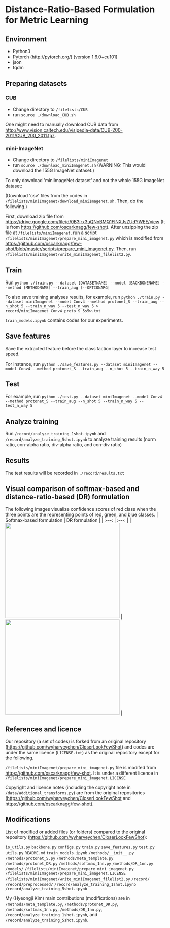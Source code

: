 # Distance-Ratio-Based Formulation for Metric Learning

## Environment
 - Python3
 - Pytorch (http://pytorch.org/) (version 1.6.0+cu101)
 - json
 - tqdm

## Preparing datasets
### CUB
* Change directory to `/filelists/CUB`
* run `source ./download_CUB.sh`

One might need to manually download CUB data from http://www.vision.caltech.edu/visipedia-data/CUB-200-2011/CUB_200_2011.tgz.

### mini-ImageNet
* Change directory to `/filelists/miniImagenet`
* run `source ./download_miniImagenet.sh` (WARNING: This would download the 155G ImageNet dataset.) 

To only download 'miniImageNet dataset' and not the whole 155G ImageNet dataset:

(Download 'csv' files from the codes in `/filelists/miniImagenet/download_miniImagenet.sh`. Then, do the following.)

First, download zip file from https://drive.google.com/file/d/0B3Irx3uQNoBMQ1FlNXJsZUdYWEE/view (It is from https://github.com/oscarknagg/few-shot). After unzipping the zip file at `/filelists/miniImagenet`, run a script ```/filelists/miniImagenet/prepare_mini_imagenet.py``` which is modified from https://github.com/oscarknagg/few-shot/blob/master/scripts/prepare_mini_imagenet.py. Then, run ```/filelists/miniImagenet/write_miniImagenet_filelist2.py```.

## Train
Run
```python ./train.py --dataset [DATASETNAME] --model [BACKBONENAME] --method [METHODNAME] --train_aug [--OPTIONARG]```

To also save training analyses results, for example, run `python ./train.py --dataset miniImagenet --model Conv4 --method protonet_S --train_aug --n_shot 5 --train_n_way 5 --test_n_way 5 > record/miniImagenet_Conv4_proto_S_5s5w.txt`  

```train_models.ipynb``` contains codes for our experiments.

## Save features
Save the extracted feature before the classifaction layer to increase test speed. 

For instance, run
```python ./save_features.py --dataset miniImagenet --model Conv4 --method protonet_S --train_aug --n_shot 5 --train_n_way 5```

## Test
For example, run
```python ./test.py --dataset miniImagenet --model Conv4 --method protonet_S --train_aug --n_shot 5 --train_n_way 5 --test_n_way 5```

## Analyze training
Run ```/record/analyze_training_1shot.ipynb``` and ```/record/analyze_training_5shot.ipynb``` to analyze training results (norm ratio, con-alpha ratio, div-alpha ratio, and con-div ratio)

## Results
The test results will be recorded in `./record/results.txt`

## Visual comparison of softmax-based and distance-ratio-based (DR) formulation
The following images visualize confidence scores of red class when the three points are the representing points of red, green, and blue classes.
 | Softmax-based formulation | DR formulation |
 | :---:       |     :---:      |
 | <img src="https://github.com/hjk92g/DR_Formulation_ML/blob/master/plots/prob_red_softmax_sq.png" width="360" height="300" /> | <img src="https://github.com/hjk92g/DR_Formulation_ML/blob/master/plots/prob_red_DR_p_2.png" width="360" height="300" /> | 

## References and licence
Our repository (a set of codes) is forked from an original repository (https://github.com/wyharveychen/CloserLookFewShot) and codes are under the same licence (```LICENSE.txt```) as the original repository except for the following.

```/filelists/miniImagenet/prepare_mini_imagenet.py``` file is modifed from https://github.com/oscarknagg/few-shot. It is under a different licence in ```/filelists/miniImagenet/prepare_mini_imagenet.LICENSE```

Copyright and licence notes (including the copyright note in ```/data/additional_transforms.py```) are from the original repositories (https://github.com/wyharveychen/CloserLookFewShot and https://github.com/oscarknagg/few-shot). 

## Modifications
List of modified or added files (or folders) compared to the original repository (https://github.com/wyharveychen/CloserLookFewShot):

```io_utils.py```
```backbone.py```
```configs.py```
```train.py```
```save_features.py```
```test.py```
```utils.py```
```README.md```
```train_models.ipynb```
```/methods/__init__.py```
```/methods/protonet_S.py```
```/methods/meta_template.py```
```/methods/protonet_DR.py```
```/methods/softmax_1nn.py```
```/methods/DR_1nn.py```
```/models/```
```/filelists/miniImagenet/prepare_mini_imagenet.py```
```/filelists/miniImagenet/prepare_mini_imagenet.LICENSE```
```/filelists/miniImagenet/write_miniImagenet_filelist2.py```
```/record/```
```/record/preprocessed/```
```/record/analyze_training_1shot.ipynb```
```/record/analyze_training_5shot.ipynb```

My (Hyeongji Kim) main contributions (modifications) are in ```/methods/meta_template.py```, ```/methods/protonet_DR.py```, ```/methods/softmax_1nn.py```, ```/methods/DR_1nn.py```, ```/record/analyze_training_1shot.ipynb```, and ```/record/analyze_training_5shot.ipynb```.
